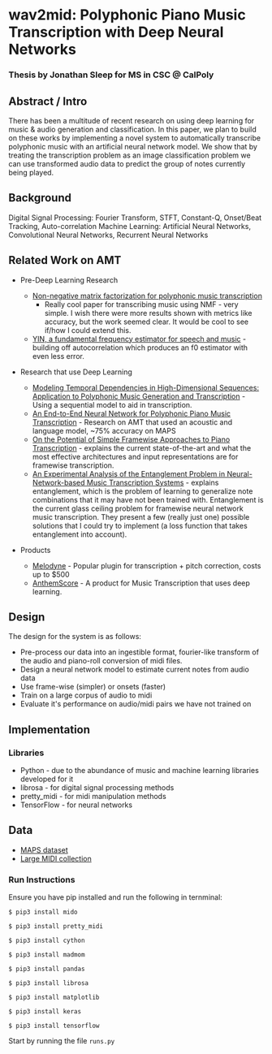 # wav2mid: Polyphonic Piano Music Transcription with Deep Neural Networks

### Thesis by Jonathan Sleep for MS in CSC @ CalPoly

## Abstract / Intro

There has been a multitude of recent research on using deep learning for music & audio generation and classification. In this paper, we plan to build on these works by implementing a novel system to automatically transcribe polyphonic music with an artificial neural network model. We show that by treating the transcription problem as an image classification problem we can use transformed audio data to predict the group of notes currently being played.

## Background

Digital Signal Processing: Fourier Transform, STFT, Constant-Q, Onset/Beat Tracking, Auto-correlation
Machine Learning: Artificial Neural Networks, Convolutional Neural Networks, Recurrent Neural Networks

## Related Work on AMT

- Pre-Deep Learning Research

  - [Non-negative matrix factorization for polyphonic music transcription](http://ieeexplore.ieee.org/abstract/document/1285860/)
    - Really cool paper for transcribing music using NMF - very simple. I wish there were more results shown with metrics like accuracy, but the work seemed clear. It would be cool to see if/how I could extend this.
  - [YIN, a fundamental frequency estimator for speech and music](asa.scitation.org/doi/abs/10.1121/1.1458024) - building off autocorrelation which produces an f0 estimator with even less error.

- Research that use Deep Learning

  - [Modeling Temporal Dependencies in High-Dimensional Sequences: Application to Polyphonic Music Generation and Transcription](https://arxiv.org/abs/1206.6392) - Using a sequential model to aid in transcription.
  - [An End-to-End Neural Network for Polyphonic Piano Music Transcription](https://arxiv.org/abs/1508.01774) - Research on AMT that used an acoustic and language model, ~75% accuracy on MAPS
  - [On the Potential of Simple Framewise Approaches to Piano Transcription](https://arxiv.org/abs/1612.05153) - explains the current state-of-the-art and what the most effective architectures and input representations are for framewise transcription.
  - [An Experimental Analysis of the Entanglement Problem in Neural-Network-based Music Transcription Systems](https://arxiv.org/abs/1702.00025) - explains entanglement, which is the problem of learning to generalize note combinations that it may have not been trained with. Entanglement is the current glass ceiling problem for framewise neural network music transcription. They present a few (really just one) possible solutions that I could try to implement (a loss function that takes entanglement into account).

- Products
  - [Melodyne](http://www.celemony.com/en/melodyne/what-is-melodyne) - Popular plugin for transcription + pitch correction, costs up to \$500
  - [AnthemScore](https://www.lunaverus.com/cnn) - A product for Music Transcription that uses deep learning.

## Design

The design for the system is as follows:

- Pre-process our data into an ingestible format, fourier-like transform of the audio and piano-roll conversion of midi files.
- Design a neural network model to estimate current notes from audio data
- Use frame-wise (simpler) or onsets (faster)
- Train on a large corpus of audio to midi
- Evaluate it's performance on audio/midi pairs we have not trained on

## Implementation

### Libraries

- Python - due to the abundance of music and machine learning libraries developed for it
- librosa - for digital signal processing methods
- pretty_midi - for midi manipulation methods
- TensorFlow - for neural networks

## Data

- [MAPS dataset](http://www.tsi.telecom-paristech.fr/aao/en/2010/07/08/maps-database-a-piano-database-for-multipitch-estimation-and-automatic-transcription-of-music/)
- [Large MIDI collection](https://www.reddit.com/r/WeAreTheMusicMakers/comments/3ajwe4/the_largest_midi_collection_on_the_internet/)

### Run Instructions

Ensure you have pip installed and run the following in ternminal:

`$ pip3 install mido`

`$ pip3 install pretty_midi`

`$ pip3 install cython`

`$ pip3 install madmom`

`$ pip3 install pandas`

`$ pip3 install librosa`

`$ pip3 install matplotlib`

`$ pip3 install keras`

`$ pip3 install tensorflow`

Start by running the file `runs.py`
